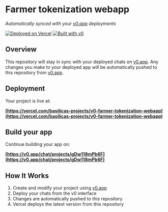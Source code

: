 # Farmer tokenization webapp

*Automatically synced with your [v0.app](https://v0.app) deployments*

[![Deployed on Vercel](https://img.shields.io/badge/Deployed%20on-Vercel-black?style=for-the-badge&logo=vercel)](https://vercel.com/basilicas-projects/v0-farmer-tokenization-webapp)
[![Built with v0](https://img.shields.io/badge/Built%20with-v0.app-black?style=for-the-badge)](https://v0.app/chat/projects/gDw118mPb6F)

## Overview

This repository will stay in sync with your deployed chats on [v0.app](https://v0.app).
Any changes you make to your deployed app will be automatically pushed to this repository from [v0.app](https://v0.app).

## Deployment

Your project is live at:

**[https://vercel.com/basilicas-projects/v0-farmer-tokenization-webapp](https://vercel.com/basilicas-projects/v0-farmer-tokenization-webapp)**

## Build your app

Continue building your app on:

**[https://v0.app/chat/projects/gDw118mPb6F](https://v0.app/chat/projects/gDw118mPb6F)**

## How It Works

1. Create and modify your project using [v0.app](https://v0.app)
2. Deploy your chats from the v0 interface
3. Changes are automatically pushed to this repository
4. Vercel deploys the latest version from this repository